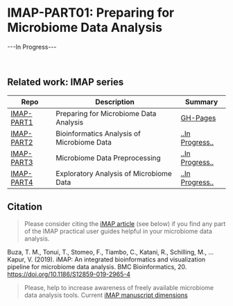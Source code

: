 # IMAP-PART01: Preparing for Microbiome Data Analysis

---In Progress---

<br> 

## Related work: IMAP series

| Repo | Description | Summary |
|-------------------------|---------------------------------------------------|-----------------|
| [IMAP-PART1](https://github.com/tmbuza/imap-requirements/) | Preparing for Microbiome Data Analysis | [GH-Pages](https://tmbuza.github.io/imap-requirements/) |
| [IMAP-PART2](https://github.com/tmbuza/imap-bioinformatics/) | Bioinformatics Analysis of Microbiome Data | [..In Progress..](https://tmbuza.github.io/imap-bioinformatics/) |
| [IMAP-PART3](https://github.com/tmbuza/imap-data-preprocessing/) | Microbiome Data Preprocessing | [..In Progress..](https://tmbuza.github.io/imap-data-preprocessing/) |
| [IMAP-PART4](https://github.com/tmbuza/imap-exploratory-analysis/) | Exploratory Analysis of Microbiome Data | [..In Progress..](https://tmbuza.github.io/imap-exploratory-analysis/) |


## Citation
> Please consider citing the [iMAP article](https://rdcu.be/b5iVj) (see below) if you find any part of the IMAP practical user guides helpful in your microbiome data analysis.

Buza, T. M., Tonui, T., Stomeo, F., Tiambo, C., Katani, R., Schilling, M., … Kapur, V. (2019). iMAP: An integrated bioinformatics and visualization pipeline for microbiome data analysis. BMC Bioinformatics, 20. https://doi.org/10.1186/S12859-019-2965-4

> Please, help to increase awareness of freely available microbiome data analysis tools.
Current [iMAP manuscript dimensions](https://badge.dimensions.ai/details/id/pub.1117740326)
